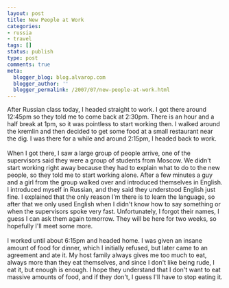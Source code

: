 ```yaml
---
layout: post
title: New People at Work
categories:
- russia
- travel
tags: []
status: publish
type: post
comments: true
meta:
  blogger_blog: blog.alvarop.com
  blogger_author: ''
  blogger_permalink: /2007/07/new-people-at-work.html
---
```

After Russian class today, I headed straight to work. I got there around 12:45pm so they told me to come back at 2:30pm. There is an hour and a half break at 1pm, so it was pointless to start working then. I walked around the kremlin and then decided to get some food at a small restaurant near the dig. I was there for a while and around 2:15pm, I headed back to work.<br /><br />When I got there, I saw a large group of people arrive, one of the supervisors said they were a group of students from Moscow. We didn't start working right away because they had to explain what to do to the new people, so they told me to start working alone. After a few minutes a guy and a girl from the group walked over and introduced themselves in English. I introduced myself in Russian, and they said they understood English just fine. I explained that the only reason I'm there is to learn the language, so after that we only used English when I didn't know how to say something or when the supervisors spoke very fast. Unfortunately, I forgot their names, I guess I can ask them again tomorrow. They will be here for two weeks, so hopefully I'll meet some more.<br /><br />I worked until about 6:15pm and headed home. I was given an insane amount of food for dinner, which I initially refused, but later came to an agreement and ate it. My host family always gives me too much to eat, always more than they eat themselves, and since I don't like being rude, I eat it, but enough is enough. I hope they understand that I don't want to eat massive amounts of food, and if they don't, I guess I'll have to stop eating it.
